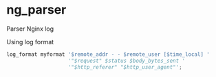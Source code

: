 # ng_parser
Parser Nginx log

Using log format 

```python
log_format myformat '$remote_addr - - $remote_user [$time_local] '
                    '"$request" $status $body_bytes_sent '
                    '"$http_referer" "$http_user_agent"';
```

